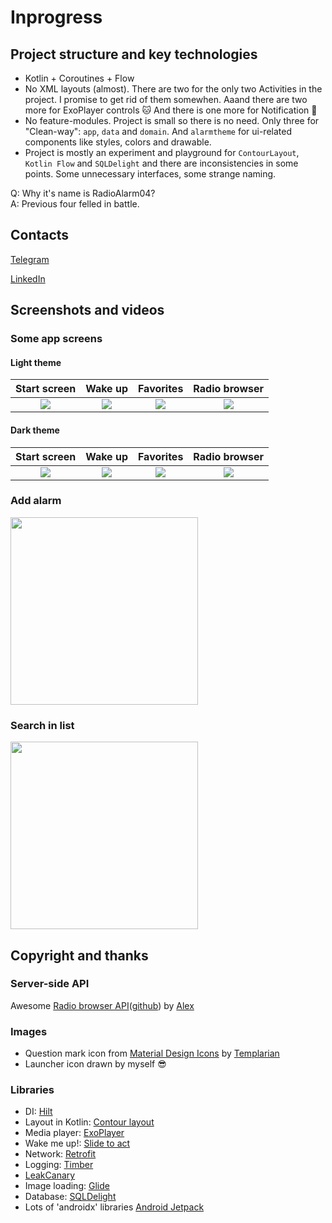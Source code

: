 # Inprogress

## Project structure and key technologies

- Kotlin + Coroutines + Flow
- No XML layouts (almost). There are two for the only two Activities in the project. I promise to get rid of them somewhen. Aaand there are two more for ExoPlayer controls 🐱 And there is one more for Notification 🐶
- No feature-modules. Project is small so there is no need. Only three for "Clean-way": `app`, `data` and `domain`. And `alarmtheme` for ui-related components like styles, colors and drawable.
- Project is mostly an experiment and playground for `ContourLayout`, `Kotlin Flow` and `SQLDelight` and there are inconsistencies in some points. Some unnecessary interfaces, some strange naming.

Q: Why it's name is RadioAlarm04?<br>
A: Previous four felled in battle.

## Contacts

[Telegram](https://t.me/pinq_punq)

[LinkedIn](https://www.linkedin.com/in/faserschreiber)

## Screenshots and videos

### Some app screens
#### Light theme
Start screen              | Wake up           | Favorites          | Radio browser  |
:------------------------:|:-----------------:|:------------------:|:--------------:|
![](https://user-images.githubusercontent.com/25702530/113482705-8a431200-94a8-11eb-9737-e7d67f9b9903.png)|![](https://user-images.githubusercontent.com/25702530/113483103-6d0f4300-94aa-11eb-8b2d-7bb391a109f6.png)|![](https://user-images.githubusercontent.com/25702530/113482756-c1192800-94a8-11eb-98ca-2d975d9548d1.png)|![](https://user-images.githubusercontent.com/25702530/113482918-7e0b8480-94a9-11eb-92fa-d9bc2ce2aed4.png)

#### Dark theme
Start screen              | Wake up           | Favorites          | Radio browser|
:------------------------:|:-----------------:|:------------------:|:------------:|
![](https://user-images.githubusercontent.com/25702530/113483170-bf506400-94aa-11eb-8477-3d4843abbe6a.png)|![](https://user-images.githubusercontent.com/25702530/113483452-21f62f80-94ac-11eb-9712-4ae5c0e8be6f.png)|![](https://user-images.githubusercontent.com/25702530/113483290-54535d00-94ab-11eb-9e5a-927cbc804e3d.gif)|![](https://user-images.githubusercontent.com/25702530/113483228-08a0b380-94ab-11eb-88f1-e162478bdc22.png)|

### Add alarm

<img src="https://user-images.githubusercontent.com/25702530/113482436-7054ff80-94a7-11eb-9072-78e196c99e5d.gif" width="300">

### Search in list

<img src="https://user-images.githubusercontent.com/25702530/113482625-2882a800-94a8-11eb-838e-11520b944532.gif" width="300">

## Copyright and thanks

### Server-side API
Awesome [Radio browser API](https://www.radio-browser.info)([github](https://github.com/segler-alex/radiobrowser-api-rust)) by [Alex](https://github.com/segler-alex)
### Images
- Question mark icon from [Material Design Icons](https://materialdesignicons.com) by [Templarian](https://twitter.com/Templarian)
- Launcher icon drawn by myself 😎
### Libraries
- DI: [Hilt](https://developer.android.com/training/dependency-injection/hilt-android)
- Layout in Kotlin: [Contour layout](https://github.com/cashapp/contour)
- Media player: [ExoPlayer](https://github.com/google/ExoPlayer)
- Wake me up!: [Slide to act](https://github.com/cortinico/slidetoact)
- Network: [Retrofit](https://github.com/square/retrofit)
- Logging: [Timber](https://github.com/JakeWharton/timber)
- [LeakCanary](https://github.com/square/leakcanary)
- Image loading: [Glide](https://github.com/bumptech/glide)
- Database: [SQLDelight](https://github.com/cashapp/sqldelight)
- Lots of 'androidx' libraries [Android Jetpack](https://developer.android.com/jetpack/androidx)
